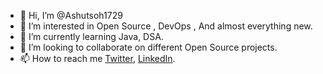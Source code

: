 - 👋 Hi, I’m @Ashutsoh1729
- 👀 I’m interested in Open Source , DevOps , And almost everything new.
- 🌱 I’m currently learning Java, DSA.
- 💞️ I’m looking to collaborate on different Open Source projects.
- 📫 How to reach me [Twitter](https://twitter.com/ashutoshtwt07), [LinkedIn](https://www.linkedin.com/in/ashutosh-hota-a389a7244/).

<!---
Ashutsoh1729/Ashutsoh1729 is a ✨ special ✨ repository because its `README.md` (this file) appears on your GitHub profile.
You can click the Preview link to take a look at your changes.
--->
